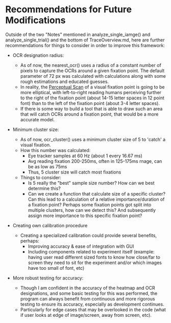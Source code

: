 # Recommendations for Future Modifications

Outside of the two "Notes" mentioned in analyze_single_iamge() and analyze_single_trial() and the bottom of TraceOverview.md, here are further recommendations for things to consider in order to improve this framework:

- OCR designation radius:
    - As of now, the nearest_ocr() uses a radius of a constant number of pixels to capture the OCRs around a given fixation point. The default parameter of 72 px was calculated with calculations along with some rough estimations and educated guesses.
    - In reality, the [Perceptual Scan](https://www.researchgate.net/publication/49694262_Eye_movements_the_perceptual_span_and_reading_speed) of a visual fixation point is going to be more elliptical, with left-to-right reading humans perceiving further to the right of the fixation point (about 14-15 letter spaces in 12 point font) than to the left of the fixation point (about 3-4 letter spaces).
    - If there is some way to build a tool that is able to draw such an area that will catch OCRs around a fixation point, that would be a more accurate model.
      
- Minimum cluster size:
    - As of now, ocr_cluster() uses a minimum cluster size of 5 to 'catch' a visual fixation.
    - How this number was calculated:
        - Eye tracker samples at 60 Hz (about 1 every 16.67 ms)
        - Avg reading fixation 200-250ms, often in 125-175ms rnage, can be as low as 75ms
        - Thus, 5 cluster size will catch most fixations
    - Things to consider:
        - Is 5 really the "best" sample size number? How can we best determine this?
        - Can we create a function that calculate size of a specific cluster? Can this lead to a calculation of a relative importance/duration of a fixation point? Perhaps some fixation points got split into multiple clusters, how can we detect this? And subsequently assign more importance to this specific fixation point?
          
- Creating own calibration procedure
    - Creating a specialized calibration could provide several benefits, perhaps:
        - Improving accuracy & ease of integration with GUI
        - Including components related to experiment itself (example: having user read different sized fonts to know how close/far to screen they need to sit for the experiment and/or which images have too small of font, etc)
          
- More robust testing for accuracy:
    - Though I am confident in the accuracy of the heatmap and OCR designations, and some basic testing for this was performed, the program can always benefit from continuous and more rigorous testing to ensure its accuracy, especially as development continues.
    - Particularly for edge cases that may be overlooked in the code (what if user looks at edge of image/screen, away from screen, etc).

